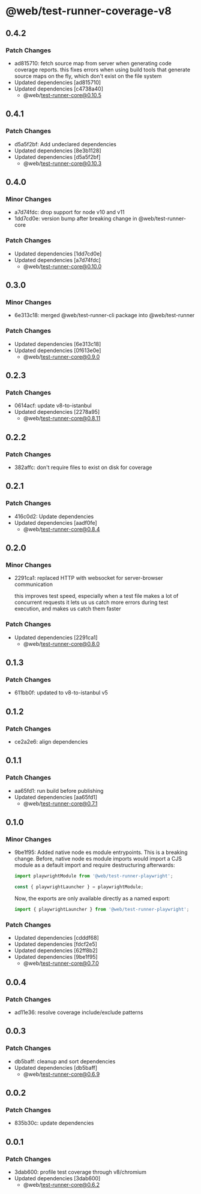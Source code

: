 # @web/test-runner-coverage-v8

## 0.4.2

### Patch Changes

- ad815710: fetch source map from server when generating code coverage reports. this fixes errors when using build tools that generate source maps on the fly, which don't exist on the file system
- Updated dependencies [ad815710]
- Updated dependencies [c4738a40]
  - @web/test-runner-core@0.10.5

## 0.4.1

### Patch Changes

- d5a5f2bf: Add undeclared dependencies
- Updated dependencies [8e3b1128]
- Updated dependencies [d5a5f2bf]
  - @web/test-runner-core@0.10.3

## 0.4.0

### Minor Changes

- a7d74fdc: drop support for node v10 and v11
- 1dd7cd0e: version bump after breaking change in @web/test-runner-core

### Patch Changes

- Updated dependencies [1dd7cd0e]
- Updated dependencies [a7d74fdc]
  - @web/test-runner-core@0.10.0

## 0.3.0

### Minor Changes

- 6e313c18: merged @web/test-runner-cli package into @web/test-runner

### Patch Changes

- Updated dependencies [6e313c18]
- Updated dependencies [0f613e0e]
  - @web/test-runner-core@0.9.0

## 0.2.3

### Patch Changes

- 0614acf: update v8-to-istanbul
- Updated dependencies [2278a95]
  - @web/test-runner-core@0.8.11

## 0.2.2

### Patch Changes

- 382affc: don't require files to exist on disk for coverage

## 0.2.1

### Patch Changes

- 416c0d2: Update dependencies
- Updated dependencies [aadf0fe]
  - @web/test-runner-core@0.8.4

## 0.2.0

### Minor Changes

- 2291ca1: replaced HTTP with websocket for server-browser communication

  this improves test speed, especially when a test file makes a lot of concurrent requests
  it lets us us catch more errors during test execution, and makes us catch them faster

### Patch Changes

- Updated dependencies [2291ca1]
  - @web/test-runner-core@0.8.0

## 0.1.3

### Patch Changes

- 611bb0f: updated to v8-to-istanbul v5

## 0.1.2

### Patch Changes

- ce2a2e6: align dependencies

## 0.1.1

### Patch Changes

- aa65fd1: run build before publishing
- Updated dependencies [aa65fd1]
  - @web/test-runner-core@0.7.1

## 0.1.0

### Minor Changes

- 9be1f95: Added native node es module entrypoints. This is a breaking change. Before, native node es module imports would import a CJS module as a default import and require destructuring afterwards:

  ```js
  import playwrightModule from '@web/test-runner-playwright';

  const { playwrightLauncher } = playwrightModule;
  ```

  Now, the exports are only available directly as a named export:

  ```js
  import { playwrightLauncher } from '@web/test-runner-playwright';
  ```

### Patch Changes

- Updated dependencies [cdddf68]
- Updated dependencies [fdcf2e5]
- Updated dependencies [62ff8b2]
- Updated dependencies [9be1f95]
  - @web/test-runner-core@0.7.0

## 0.0.4

### Patch Changes

- ad11e36: resolve coverage include/exclude patterns

## 0.0.3

### Patch Changes

- db5baff: cleanup and sort dependencies
- Updated dependencies [db5baff]
  - @web/test-runner-core@0.6.9

## 0.0.2

### Patch Changes

- 835b30c: update dependencies

## 0.0.1

### Patch Changes

- 3dab600: profile test coverage through v8/chromium
- Updated dependencies [3dab600]
  - @web/test-runner-core@0.6.2
